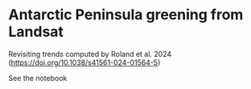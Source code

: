 # Antarctic Peninsula greening from Landsat
Revisiting trends computed by Roland et al. 2024 (https://doi.org/10.1038/s41561-024-01564-5)

See the notebook
